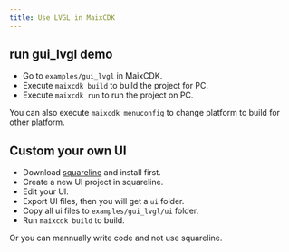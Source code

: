 ```yaml
---
title: Use LVGL in MaixCDK
---
```


## run gui_lvgl demo

* Go to `examples/gui_lvgl` in MaixCDK.
* Execute `maixcdk build` to build the project for PC.
* Execute `maixcdk run` to run the project on PC.

You can also execute `maixcdk menuconfig` to change platform to build for other platform.

## Custom your own UI

* Download [squareline](https://squareline.io/) and install first.
* Create a new UI project in squareline.
* Edit your UI.
* Export UI files, then you will get a `ui` folder.
* Copy all ui files to `examples/gui_lvgl/ui` folder.
* Run `maixcdk build` to build.

Or you can mannually write code and not use squareline.
